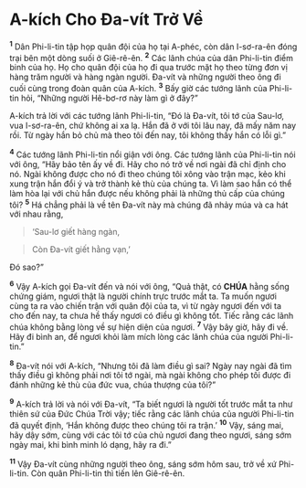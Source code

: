 # A-kích Cho Đa-vít Trở Về
<sup><b>1</b></sup> Dân Phi-li-tin tập họp quân đội của họ tại A-phéc, còn dân I-sơ-ra-ên đóng trại bên một dòng suối ở Giê-rê-ên. <sup><b>2</b></sup> Các lãnh chúa của dân Phi-li-tin điểm binh của họ. Họ cho quân đội của họ đi qua trước mặt họ theo từng đơn vị hàng trăm người và hàng ngàn người. Đa-vít và những người theo ông đi cuối cùng trong đoàn quân của A-kích. <sup><b>3</b></sup> Bấy giờ các tướng lãnh của Phi-li-tin hỏi, “Những người Hê-bơ-rơ này làm gì ở đây?”

A-kích trả lời với các tướng lãnh Phi-li-tin, “Đó là Đa-vít, tôi tớ của Sau-lơ, vua I-sơ-ra-ên, chứ không ai xa lạ. Hắn đã ở với tôi lâu nay, đã mấy năm nay rồi. Từ ngày hắn bỏ chủ mà theo tôi đến nay, tôi không thấy hắn có lỗi gì.”

<sup><b>4</b></sup> Các tướng lãnh Phi-li-tin nổi giận với ông. Các tướng lãnh của Phi-li-tin nói với ông, “Hãy bảo tên ấy về đi. Hãy cho nó trở về nơi ngài đã chỉ định cho nó. Ngài không được cho nó đi theo chúng tôi xông vào trận mạc, kẻo khi xung trận hắn đổi ý và trở thành kẻ thù của chúng ta. Vì làm sao hắn có thể làm hòa lại với chủ hắn được nếu không phải là những thủ cấp của chúng tôi? <sup><b>5</b></sup> Há chẳng phải là về tên Đa-vít này mà chúng đã nhảy múa và ca hát với nhau rằng,


> ‘Sau-lơ giết hàng ngàn,
>


> Còn Đa-vít giết hằng vạn,’
>

Đó sao?”

<sup><b>6</b></sup> Vậy A-kích gọi Đa-vít đến và nói với ông, “Quả thật, có **CHÚA** hằng sống chứng giám, ngươi thật là người chính trực trước mắt ta. Ta muốn ngươi cùng ta ra vào chiến trận với quân đội của ta, vì từ ngày ngươi đến với ta cho đến nay, ta chưa hề thấy ngươi có điều gì không tốt. Tiếc rằng các lãnh chúa không bằng lòng về sự hiện diện của ngươi. <sup><b>7</b></sup> Vậy bây giờ, hãy đi về. Hãy đi bình an, để ngươi khỏi làm mích lòng các lãnh chúa của người Phi-li-tin.”

<sup><b>8</b></sup> Đa-vít nói với A-kích, “Nhưng tôi đã làm điều gì sai? Ngày nay ngài đã tìm thấy điều gì không phải nơi tôi tớ ngài, mà ngài không cho phép tôi được đi đánh những kẻ thù của đức vua, chúa thượng của tôi?”

<sup><b>9</b></sup> A-kích trả lời và nói với Đa-vít, “Ta biết ngươi là người tốt trước mắt ta như thiên sứ của Đức Chúa Trời vậy; tiếc rằng các lãnh chúa của người Phi-li-tin đã quyết định, ‘Hắn không được theo chúng tôi ra trận.’ <sup><b>10</b></sup> Vậy, sáng mai, hãy dậy sớm, cùng với các tôi tớ của chủ ngươi đang theo ngươi, sáng sớm ngày mai, khi bình minh ló dạng, hãy ra đi.”

<sup><b>11</b></sup> Vậy Đa-vít cùng những người theo ông, sáng sớm hôm sau, trở về xứ Phi-li-tin. Còn quân Phi-li-tin thì tiến lên Giê-rê-ên.
